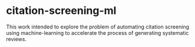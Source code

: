 # citation-screening-ml
This work intended to explore the problem of automating citation screening using machine-learning to accelerate the process of generating systematic reviews.
